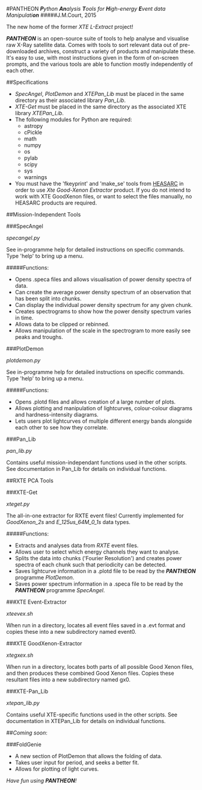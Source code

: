 #PANTHEON
_**P**ython **An**alysis **T**ools for **H**igh-energy **E**vent data Manipulati**on**_
#####J.M.Court, 2015

The new home of the former _XTE L-Extract_ project!

_**PANTHEON**_ is an open-source suite of tools to help analyse and visualise raw X-Ray satellite data.  Comes with tools to sort relevant data out of pre-downloaded archives, construct a variety of products and manipulate these.  It's easy to use, with most instructions given in the form of on-screen prompts, and the various tools are able to function mostly independently of each other.

##Specifications

* _SpecAngel_, _PlotDemon_ and _XTEPan\_Lib_ must be placed in the same directory as their associated library _Pan\_Lib_.
* _XTE-Get_ must be placed in the same directory as the associated XTE library _XTEPan\_Lib_.
* The following modules for Python are required:
  * astropy
  * cPickle
  * math
  * numpy
  * os
  * pylab
  * scipy
  * sys
  * warnings
* You must have the 'fkeyprint' and 'make\_se' tools from [HEASARC](http://heasarc.gsfc.nasa.gov/ftools/) in order to use _Xte Good-Xenon Extractor_ product.  If you do not intend to work with XTE GoodXenon files, or want to select the files manually, no HEASARC products are required.

##Mission-Independent Tools

###SpecAngel

_specangel.py_

See in-programme help for detailed instructions on specific commands.  Type 'help' to bring up a menu.

#####Functions:
* Opens .speca files and allows visualisation of power density spectra of data.
* Can create the average power density spectrum of an observation that has been split into chunks.
* Can display the individual power density spectrum for any given chunk.
* Creates spectrograms to show how the power density spectrum varies in time.
* Allows data to be clipped or rebinned.
* Allows manipulation of the scale in the spectrogram to more easily see peaks and troughs.

###PlotDemon

_plotdemon.py_

See in-programme help for detailed instructions on specific commands.  Type 'help' to bring up a menu.

#####Functions:
* Opens .plotd files and allows creation of a large number of plots.
* Allows plotting and manipulation of lightcurves, colour-colour diagrams and hardness-intensity diagrams.
* Lets users plot lightcurves of multiple different energy bands alongside each other to see how they correlate.

###Pan_Lib

_pan\_lib.py_

Contains useful mission-independant functions used in the other scripts.  See documentation in Pan_Lib for details on individual functions.

##RXTE PCA Tools

###XTE-Get

_xteget.py_

The all-in-one extractor for RXTE event files!  Currently implemented for _GoodXenon\_2s_ and _E\_125us\_64M\_0\_1s_ data types.

#####Functions:

* Extracts and analyses data from _RXTE_ event files.
* Allows user to select which energy channels they want to analyse.
* Splits the data into chunks ('Fourier Resolution') and creates power spectra of each chunk such that periodicity can be detected.
* Saves lightcurve information in a .plotd file to be read by the _**PANTHEON**_ programme _PlotDemon_.
* Saves power spectrum information in a .speca file to be read by the _**PANTHEON**_ programme _SpecAngel_.

###XTE Event-Extractor

_xteevex.sh_

When run in a directory, locates all event files saved in a .evt format and copies these into a new subdirectory named event0.

###XTE GoodXenon-Extractor

_xtegxex.sh_

When run in a directory, locates both parts of all possible Good Xenon files, and then produces these combined Good Xenon files.  Copies these resultant files into a new subdirectory named gx0.

###XTE-Pan_Lib

_xtepan\_lib.py_

Contains useful XTE-specific functions used in the other scripts.  See documentation in XTEPan_Lib for details on individual functions.

##_Coming soon_:

###FoldGenie

* A new section of PlotDemon that allows the folding of data.
* Takes user input for period, and seeks a better fit.
* Allows for plotting of light curves.

_Have fun using **PANTHEON**!_

